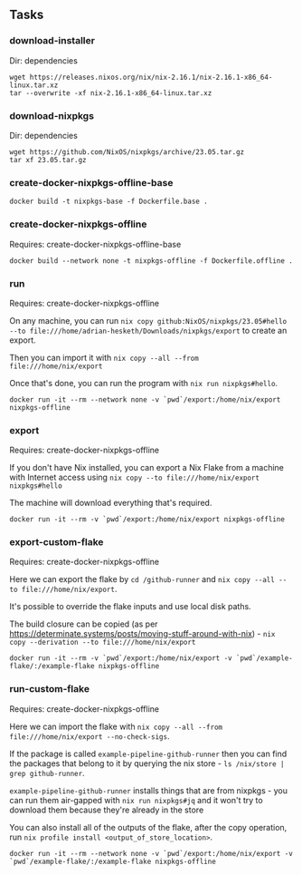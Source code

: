 ## Tasks

### download-installer

Dir: dependencies

```
wget https://releases.nixos.org/nix/nix-2.16.1/nix-2.16.1-x86_64-linux.tar.xz
tar --overwrite -xf nix-2.16.1-x86_64-linux.tar.xz
```

### download-nixpkgs

Dir: dependencies

```
wget https://github.com/NixOS/nixpkgs/archive/23.05.tar.gz
tar xf 23.05.tar.gz
```

### create-docker-nixpkgs-offline-base

```
docker build -t nixpkgs-base -f Dockerfile.base .
```

### create-docker-nixpkgs-offline

Requires: create-docker-nixpkgs-offline-base

```
docker build --network none -t nixpkgs-offline -f Dockerfile.offline .
```

### run

Requires: create-docker-nixpkgs-offline

On any machine, you can run `nix copy github:NixOS/nixpkgs/23.05#hello --to file:///home/adrian-hesketh/Downloads/nixpkgs/export` to create an export.

Then you can import it with `nix copy --all --from file:///home/nix/export`

Once that's done, you can run the program with `nix run nixpkgs#hello`.

```
docker run -it --rm --network none -v `pwd`/export:/home/nix/export nixpkgs-offline
```

### export

Requires: create-docker-nixpkgs-offline

If you don't have Nix installed, you can export a Nix Flake from a machine with Internet access using `nix copy --to file:///home/nix/export nixpkgs#hello`

The machine will download everything that's required.

```
docker run -it --rm -v `pwd`/export:/home/nix/export nixpkgs-offline
```

### export-custom-flake

Requires: create-docker-nixpkgs-offline

Here we can export the flake by `cd /github-runner` and `nix copy --all --to file:///home/nix/export`.

It's possible to override the flake inputs and use local disk paths.

The build closure can be copied (as per https://determinate.systems/posts/moving-stuff-around-with-nix) - `nix copy --derivation --to file:///home/nix/export`

```
docker run -it --rm -v `pwd`/export:/home/nix/export -v `pwd`/example-flake/:/example-flake nixpkgs-offline
```

### run-custom-flake

Requires: create-docker-nixpkgs-offline

Here we can import the flake with `nix copy --all --from file:///home/nix/export --no-check-sigs`.

If the package is called `example-pipeline-github-runner` then you can find the packages that belong to it by querying the nix store - `ls /nix/store | grep github-runner`.

`example-pipeline-github-runner` installs things that are from nixpkgs - you can run them air-gapped with `nix run nixpkgs#jq` and it won't try to download them because they're already in the store

You can also install all of the outputs of the flake, after the copy operation, run `nix profile install <output_of_store_location>`.

```
docker run -it --rm --network none -v `pwd`/export:/home/nix/export -v `pwd`/example-flake/:/example-flake nixpkgs-offline
```
